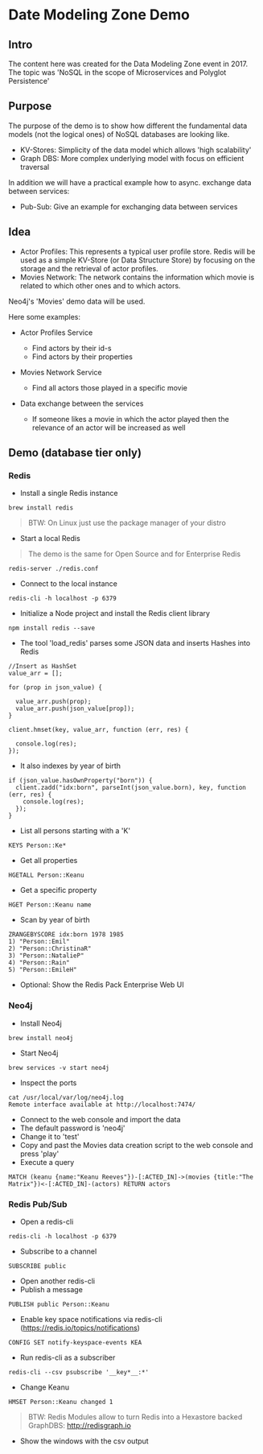 # Date Modeling Zone Demo

## Intro

The content here was created for the Data Modeling Zone event in 2017. The topic was 'NoSQL in the scope of Microservices and Polyglot Persistence'

## Purpose

The purpose of the demo is to show how different the fundamental data models (not the logical ones) of NoSQL databases are looking like.

* KV-Stores: Simplicity of the data model which allows 'high scalability'
* Graph DBS: More complex underlying model with focus on efficient traversal

In addition we will have a practical example how to async. exchange data between services:

* Pub-Sub: Give an example for exchanging data between services

## Idea

* Actor Profiles: This represents a typical user profile store. Redis will be used as a simple KV-Store (or Data Structure Store) by focusing on the storage and the retrieval of actor profiles.
* Movies Network: The network contains the information which movie is related to which other ones and to which actors.

Neo4j's 'Movies' demo data will be used.

Here some examples:

* Actor Profiles Service
  * Find actors by their id-s
  * Find actors by their properties
  
* Movies Network Service
  * Find all actors those played in a specific movie

* Data exchange between the services
  * If someone likes a movie in which the actor played then the relevance of an actor will be increased as well

## Demo (database tier only)

### Redis

* Install a single Redis instance

```
brew install redis
```

> BTW: On Linux just use the package manager of your distro


* Start a local Redis

> The demo is the same for Open Source and for Enterprise Redis

```
redis-server ./redis.conf 
```

* Connect to the local instance


```
redis-cli -h localhost -p 6379
```

* Initialize a Node project and install the Redis client library

```
npm install redis --save
```

* The tool 'load_redis' parses some JSON data and inserts Hashes into Redis

```
//Insert as HashSet
value_arr = [];

for (prop in json_value) {

  value_arr.push(prop);
  value_arr.push(json_value[prop]);
}

client.hmset(key, value_arr, function (err, res) {

  console.log(res);
});
```

* It also indexes by year of birth

```
if (json_value.hasOwnProperty("born")) {
  client.zadd("idx:born", parseInt(json_value.born), key, function (err, res) {
    console.log(res);
  });
}
```

* List all persons starting with a 'K'

```
KEYS Person::Ke*
```

* Get all properties

```
HGETALL Person::Keanu
``` 

* Get a specific property

```
HGET Person::Keanu name
```

* Scan by year of birth

```
ZRANGEBYSCORE idx:born 1978 1985
1) "Person::Emil"
2) "Person::ChristinaR"
3) "Person::NatalieP"
4) "Person::Rain"
5) "Person::EmileH"
```

* Optional: Show the Redis Pack Enterprise Web UI



### Neo4j

* Install Neo4j

```
brew install neo4j
```

* Start Neo4j

```
brew services -v start neo4j
```

* Inspect the ports

```
cat /usr/local/var/log/neo4j.log
Remote interface available at http://localhost:7474/
```

* Connect to the web console and import the data
* The default password is 'neo4j'
* Change it to 'test'
* Copy and past the Movies data creation script to the web console and press 'play'
* Execute a query

```
MATCH (keanu {name:"Keanu Reeves"})-[:ACTED_IN]->(movies {title:"The Matrix"})<-[:ACTED_IN]-(actors) RETURN actors
```

### Redis Pub/Sub

* Open a redis-cli

```
redis-cli -h localhost -p 6379
```

* Subscribe to a channel

```
SUBSCRIBE public
```

* Open another redis-cli
* Publish a message

```
PUBLISH public Person::Keanu 
```

* Enable key space notifications via redis-cli (https://redis.io/topics/notifications)

```
CONFIG SET notify-keyspace-events KEA
```

* Run redis-cli as a subscriber

```
redis-cli --csv psubscribe '__key*__:*'
```

* Change Keanu

```
HMSET Person::Keanu changed 1
```

> BTW: Redis Modules allow to turn Redis into a Hexastore backed GraphDBS: http://redisgraph.io

* Show the windows with the csv output
